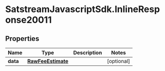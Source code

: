 # SatstreamJavascriptSdk.InlineResponse20011

## Properties
Name | Type | Description | Notes
------------ | ------------- | ------------- | -------------
**data** | [**RawFeeEstimate**](RawFeeEstimate.md) |  | [optional] 
